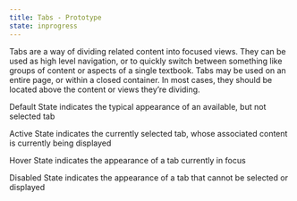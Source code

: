```yaml
---
title: Tabs - Prototype
state: inprogress
---
```


Tabs are a way of dividing related content into focused views. They can be used as high level navigation, or to quickly switch between something like groups of content or aspects of a single textbook. Tabs may be used on an entire page, or within a closed container. In most cases, they should be located above the content or views they’re dividing.

Default State indicates the typical appearance of an available, but not selected tab

Active State indicates the currently selected tab, whose associated content is currently being displayed

Hover State indicates the appearance of a tab currently in focus

Disabled State indicates the appearance of a tab that cannot be selected or displayed